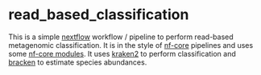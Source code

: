 # read_based_classification

This is a simple [nextflow](https://www.nextflow.io/) workflow /  pipeline to perform read-based metagenomic classification.  It is in the style of [nf-core](https://nf-co.re/) pipelines and uses some [nf-core modules](https://nf-co.re/modules).  It uses [kraken2](https://ccb.jhu.edu/software/kraken2/) to perform classification and [bracken](https://ccb.jhu.edu/software/bracken/) to estimate species abundances.
